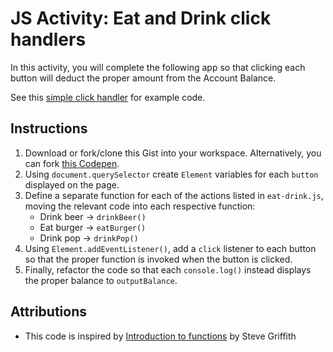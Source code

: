 # JS Activity: Eat and Drink click handlers
In this activity, you will complete the following app so that clicking each button will deduct the proper amount from the Account Balance.

See this [simple click handler](https://codepen.io/acidtone/pen/yLoypzr) for example code.

## Instructions
1. Download or fork/clone this Gist into your workspace. Alternatively, you can fork [this Codepen](https://codepen.io/acidtone/pen/GRvgPQO).
2. Using `document.querySelector` create `Element` variables for each `button` displayed on the page.
3. Define a separate function for each of the actions listed in `eat-drink.js`, moving the relevant code into each respective function:
    - Drink beer -> `drinkBeer()`
    - Eat burger -> `eatBurger()`
    - Drink pop -> `drinkPop()`
4. Using `Element.addEventListener()`, add a `click` listener to each button so that the proper function is invoked when the button is clicked.
5. Finally, refactor the code so that each `console.log()` instead displays the proper balance to `outputBalance`.

## Attributions
- This code is inspired by [Introduction to functions](https://youtu.be/W6QaDqud66Y) by Steve Griffith